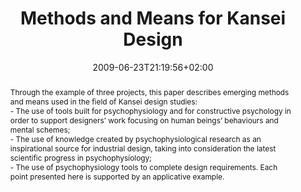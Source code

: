 ---
members: ["PLevy"]
slug: methods-and-means-for-kansei-design
title: "Methods and Means for Kansei Design"
layout: single
searchFilter: Publication
searchWeight: 8
publitype: inproceedings
subsection: conference
institution:
    logo: Chiba
    short: 'Chiba U.'
    name: "Chiba University"
    web: "https://www.chiba-u.ac.jp/"
kansei: true
researchpage: true
research: 
    -  kansei
chaire: false
date: 2009-06-23T21:19:56+02:00
citation:
    authors:
        1: ["Levy", "Pierre", "P."]
        2: ["Yamanaka", "Toshimasa", "T."]
        3: ["Tomico", "Oscar", "O."]
    year: 2009
    title: "Methods and Means for Kansei Design"
    proceedings: "ErgoDesign2009"
    firstpage: "online"
    publisher: ["", "Lyon, France"]
reference: "Lévy, P., Yamanaka, T., & Tomico, O. (2009). Methods and Means for Kansei Design. ErgoDesign2009. Lyon, France."
abstract: "Through the example of three projects, this paper describes emerging methods and means used in the field of Kansei design studies:<br/>- The use of tools built for psychophysiology and for constructive psychology in order to support designers’ work focusing on human beings’ behaviours and mental schemes;<br/>- The use of knowledge created by psychophysiological research as an inspirational source for industrial design, taking into consideration the latest scientific progress in psychophysiology;<br/>- The use of psychophysiology tools to complete design requirements. Each point presented here is supported by an applicative example."
link:
    1: ["paper", "paper", "https://1drv.ms/b/s!AnQx_v88q65Qv4RoeEcFHgYowT5xPQ?e=XDHhI1"]
---